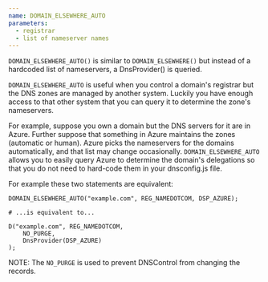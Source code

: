 ```yaml
---
name: DOMAIN_ELSEWHERE_AUTO
parameters:
  - registrar
  - list of nameserver names
---
```


`DOMAIN_ELSEWHERE_AUTO()` is similar to `DOMAIN_ELSEWHERE()` but instead of
a hardcoded list of nameservers, a DnsProvider() is queried.

`DOMAIN_ELSEWHERE_AUTO` is useful when you control a domain's registrar but the
DNS zones are managed by another system. Luckily you have enough access to that
other system that you can query it to determine the zone's nameservers.

For example, suppose you own a domain but the DNS servers for it are in Azure.
Further suppose that something in Azure maintains the zones (automatic or
human). Azure picks the nameservers for the domains automatically, and that
list may change occasionally.  `DOMAIN_ELSEWHERE_AUTO` allows you to easily
query Azure to determine the domain's delegations so that you do not need to
hard-code them in your dnsconfig.js file.

For example these two statements are equivalent:

```
DOMAIN_ELSEWHERE_AUTO("example.com", REG_NAMEDOTCOM, DSP_AZURE);

# ...is equivalent to...

D("example.com", REG_NAMEDOTCOM,
    NO_PURGE,
    DnsProvider(DSP_AZURE)
);
```

NOTE: The `NO_PURGE` is used to prevent DNSControl from changing the records.
